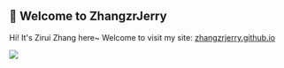 ## 🙋 Welcome to ZhangzrJerry

Hi! It's Zirui Zhang here~ Welcome to visit my site: [zhangzrjerry.github.io](https://zhangzrjerry.github.io)

<table>
    <thead>
        <tr width=50%>
            <image src="https://github-readme-stats.vercel.app/api/top-langs/?username=ZhangzrJerry&layout=compact">
        </tr>
        <tr width=50%>
            <!-- <image src=""> -->
        </tr>
    </thead>
</table>

